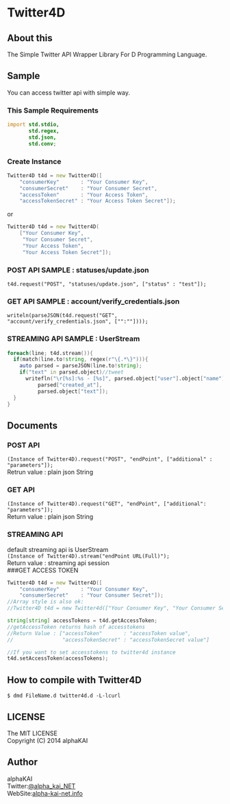 # Twitter4D

## About this
The Simple Twitter API Wrapper Library For D Programming Language.  
  
  
## Sample
You can access twitter api with simple way.  
  
  
### This Sample Requirements
```d
import std.stdio,
       std.regex,
       std.json,
       std.conv;
```
### Create Instance
```d
Twitter4D t4d = new Twitter4D([
    "consumerKey"       : "Your Consumer Key",
    "consumerSecret"    : "Your Consumer Secret",
    "accessToken"       : "Your Access Token",
    "accessTokenSecret" : "Your Access Token Secret"]);
```
or  
```d
Twitter4D t4d = new Twitter4D(
    ["Your Consumer Key",
     "Your Consumer Secret",
     "Your Access Token",
     "Your Access Token Secret"]); 
```
### POST API SAMPLE : statuses/update.json 
`t4d.request("POST", "statuses/update.json", ["status" : "test"]);`
### GET API SAMPLE : account/verify_credentials.json
`writeln(parseJSON(t4d.request("GET", "account/verify_credentials.json", ["":""])));`
### STREAMING API SAMPLE : UserStream
```d
foreach(line; t4d.stream()){
  if(match(line.to!string, regex(r"\{.*\}"))){
    auto parsed = parseJSON(line.to!string);
    if("text" in parsed.object)//tweet
      writefln("\r[%s]:%s - [%s]", parsed.object["user"].object["name"],
          parsed["created_at"],
          parsed.object["text"]);
  }
}
``` 
  
  
## Documents
### POST API
`(Instance of Twitter4D).request("POST", "endPoint", ["additional" : "parameters"]);`  
Retrun value : plain json String  
### GET API
`(Instance of Twitter4D).request("GET", "endPoint", ["additional": "parameters"]);`  
Return value : plain json String  
### STREAMING API
default streaming api is UserStream  
`(Instance of Twitter4D).stream("endPoint URL(Full)");`  
Return value : streaming api session  
###GET ACCESS TOKEN
```d
Twitter4D t4d = new Twitter4D([
    "consumerKey"       : "Your Consumer Key",
    "consumerSecret"    : "Your Consumer Secret"]);
//Array style is also ok:
//Twitter4D t4d = new Twitter4d(["Your Consumer Key", "Your Consumer Secret"]);

string[string] accessTokens = t4d.getAccessToken;
//getAccessToken returns hash of accesstokens
//Return Value : ["accessToken"       : "accessToken value",
//                "accessTokenSecret" : "accessTokenSecret value"]

//If you want to set accesstokens to twitter4d instance
t4d.setAccessToken(accessTokens);
```
  
  
## How to compile with Twitter4D
`$ dmd FileName.d twitter4d.d -L-lcurl`  
  
  
## LICENSE
The MIT LICENSE  
Copyright (C) 2014 alphaKAI
  

## Author
alphaKAI  
Twitter:[@alpha\_kai\_NET](https://twitter.com/alpha_kai_NET)  
WebSite:[alpha-kai-net.info](http://alpha-kai-net.info)  

